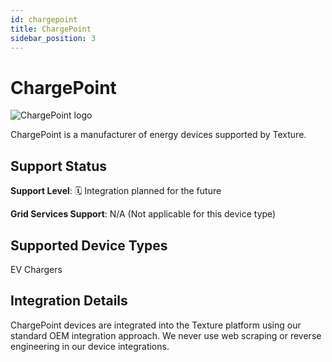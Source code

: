 ```yaml
---
id: chargepoint
title: ChargePoint
sidebar_position: 3
---
```


# ChargePoint

<div style={{ textAlign: 'center', margin: '20px 0' }}>
  <img 
    src="https://device.cms.texture.energy/logo/ChargePoint%20Vector%20Icon.svg" 
    alt="ChargePoint logo" 
    style={{ maxWidth: '200px', maxHeight: '150px' }}
  />
</div>

ChargePoint is a manufacturer of energy devices supported by Texture.



## Support Status

**Support Level**: 🗓️ Integration planned for the future

**Grid Services Support**: N/A (Not applicable for this device type)

## Supported Device Types

EV Chargers

## Integration Details

ChargePoint devices are integrated into the Texture platform using our standard OEM integration approach. We never use web scraping or reverse engineering in our device integrations.




